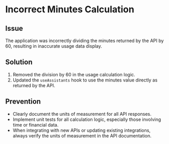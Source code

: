 # Incorrect Minutes Calculation

## Issue
The application was incorrectly dividing the minutes returned by the API by 60, resulting in inaccurate usage data display.

## Solution
1. Removed the division by 60 in the usage calculation logic.
2. Updated the `useAssistants` hook to use the minutes value directly as returned by the API.

## Prevention
- Clearly document the units of measurement for all API responses.
- Implement unit tests for all calculation logic, especially those involving time or financial data.
- When integrating with new APIs or updating existing integrations, always verify the units of measurement in the API documentation.